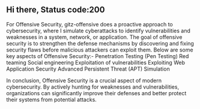 ## Hi there, Status code:200

For Offensive Security, gitz-offensive does a proactive approach to cybersecurity, where I simulate cyberattacks to identify vulnerabilities and weaknesses in a system, network, or application. The goal of offensive security is to strengthen the defense mechanisms by discovering and fixing security flaws before malicious attackers can exploit them. Below are some key aspects of Offensive Security:-
Penetration Testing (Pen Testing)
Red teaming
Social engineering
Exploitation of vulnerabilities
Exploiting Web Application Security
Advanced Persistent Threat (APT) Simulation


In conclusion, Offensive Security is a crucial aspect of modern cybersecurity. By actively hunting for weaknesses and vulnerabilities, organizations can significantly improve their defenses and better protect their systems from potential attacks.

